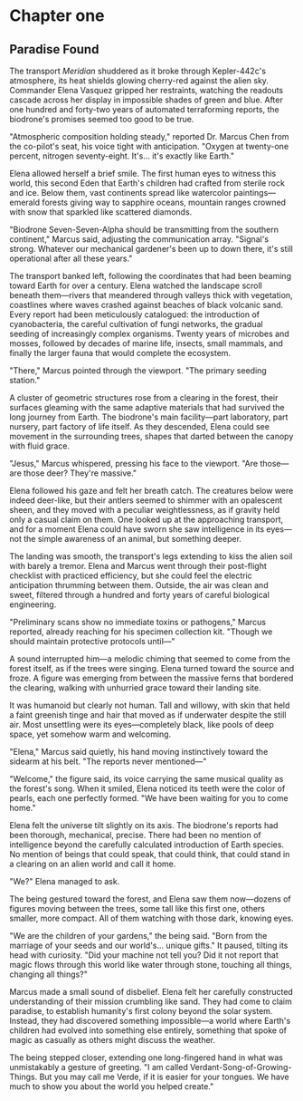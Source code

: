 # Chapter one
## Paradise Found
The transport *Meridian* shuddered as it broke through Kepler-442c's atmosphere, its heat shields glowing cherry-red against the alien sky. Commander Elena Vasquez gripped her restraints, watching the readouts cascade across her display in impossible shades of green and blue. After one hundred and forty-two years of automated terraforming reports, the biodrone's promises seemed too good to be true.

"Atmospheric composition holding steady," reported Dr. Marcus Chen from the co-pilot's seat, his voice tight with anticipation. "Oxygen at twenty-one percent, nitrogen seventy-eight. It's... it's exactly like Earth."

Elena allowed herself a brief smile. The first human eyes to witness this world, this second Eden that Earth's children had crafted from sterile rock and ice. Below them, vast continents spread like watercolor paintings—emerald forests giving way to sapphire oceans, mountain ranges crowned with snow that sparkled like scattered diamonds.

"Biodrone Seven-Seven-Alpha should be transmitting from the southern continent," Marcus said, adjusting the communication array. "Signal's strong. Whatever our mechanical gardener's been up to down there, it's still operational after all these years."

The transport banked left, following the coordinates that had been beaming toward Earth for over a century. Elena watched the landscape scroll beneath them—rivers that meandered through valleys thick with vegetation, coastlines where waves crashed against beaches of black volcanic sand. Every report had been meticulously catalogued: the introduction of cyanobacteria, the careful cultivation of fungi networks, the gradual seeding of increasingly complex organisms. Twenty years of microbes and mosses, followed by decades of marine life, insects, small mammals, and finally the larger fauna that would complete the ecosystem.

"There," Marcus pointed through the viewport. "The primary seeding station."

A cluster of geometric structures rose from a clearing in the forest, their surfaces gleaming with the same adaptive materials that had survived the long journey from Earth. The biodrone's main facility—part laboratory, part nursery, part factory of life itself. As they descended, Elena could see movement in the surrounding trees, shapes that darted between the canopy with fluid grace.

"Jesus," Marcus whispered, pressing his face to the viewport. "Are those—are those deer? They're massive."

Elena followed his gaze and felt her breath catch. The creatures below were indeed deer-like, but their antlers seemed to shimmer with an opalescent sheen, and they moved with a peculiar weightlessness, as if gravity held only a casual claim on them. One looked up at the approaching transport, and for a moment Elena could have sworn she saw intelligence in its eyes—not the simple awareness of an animal, but something deeper.

The landing was smooth, the transport's legs extending to kiss the alien soil with barely a tremor. Elena and Marcus went through their post-flight checklist with practiced efficiency, but she could feel the electric anticipation thrumming between them. Outside, the air was clean and sweet, filtered through a hundred and forty years of careful biological engineering.

"Preliminary scans show no immediate toxins or pathogens," Marcus reported, already reaching for his specimen collection kit. "Though we should maintain protective protocols until—"

A sound interrupted him—a melodic chiming that seemed to come from the forest itself, as if the trees were singing. Elena turned toward the source and froze. A figure was emerging from between the massive ferns that bordered the clearing, walking with unhurried grace toward their landing site.

It was humanoid but clearly not human. Tall and willowy, with skin that held a faint greenish tinge and hair that moved as if underwater despite the still air. Most unsettling were its eyes—completely black, like pools of deep space, yet somehow warm and welcoming.

"Elena," Marcus said quietly, his hand moving instinctively toward the sidearm at his belt. "The reports never mentioned—"

"Welcome," the figure said, its voice carrying the same musical quality as the forest's song. When it smiled, Elena noticed its teeth were the color of pearls, each one perfectly formed. "We have been waiting for you to come home."

Elena felt the universe tilt slightly on its axis. The biodrone's reports had been thorough, mechanical, precise. There had been no mention of intelligence beyond the carefully calculated introduction of Earth species. No mention of beings that could speak, that could think, that could stand in a clearing on an alien world and call it home.

"We?" Elena managed to ask.

The being gestured toward the forest, and Elena saw them now—dozens of figures moving between the trees, some tall like this first one, others smaller, more compact. All of them watching with those dark, knowing eyes.

"We are the children of your gardens," the being said. "Born from the marriage of your seeds and our world's... unique gifts." It paused, tilting its head with curiosity. "Did your machine not tell you? Did it not report that magic flows through this world like water through stone, touching all things, changing all things?"

Marcus made a small sound of disbelief. Elena felt her carefully constructed understanding of their mission crumbling like sand. They had come to claim paradise, to establish humanity's first colony beyond the solar system. Instead, they had discovered something impossible—a world where Earth's children had evolved into something else entirely, something that spoke of magic as casually as others might discuss the weather.

The being stepped closer, extending one long-fingered hand in what was unmistakably a gesture of greeting. "I am called Verdant-Song-of-Growing-Things. But you may call me Verde, if it is easier for your tongues. We have much to show you about the world you helped create."